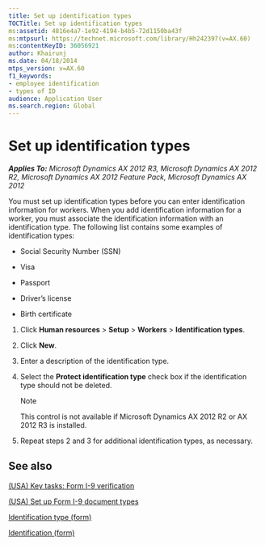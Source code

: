 ```yaml
---
title: Set up identification types
TOCTitle: Set up identification types
ms:assetid: 4816e4a7-1e92-4194-b4b5-72d1150ba43f
ms:mtpsurl: https://technet.microsoft.com/library/Hh242397(v=AX.60)
ms:contentKeyID: 36056921
author: Khairunj
ms.date: 04/18/2014
mtps_version: v=AX.60
f1_keywords:
- employee identification
- types of ID
audience: Application User
ms.search.region: Global
---
```


# Set up identification types 


_**Applies To:** Microsoft Dynamics AX 2012 R3, Microsoft Dynamics AX 2012 R2, Microsoft Dynamics AX 2012 Feature Pack, Microsoft Dynamics AX 2012_

You must set up identification types before you can enter identification information for workers. When you add identification information for a worker, you must associate the identification information with an identification type. The following list contains some examples of identification types:

  - Social Security Number (SSN)

  - Visa

  - Passport

  - Driver’s license

  - Birth certificate

<!-- end list -->

1.  Click **Human resources** \> **Setup** \> **Workers** \> **Identification types**.

2.  Click **New**.

3.  Enter a description of the identification type.

4.  Select the **Protect identification type** check box if the identification type should not be deleted.
    

    > [!NOTE]
    > <P>This control is not available if Microsoft Dynamics AX 2012 R2 or AX 2012 R3 is installed.</P>



5.  Repeat steps 2 and 3 for additional identification types, as necessary.

## See also

[(USA) Key tasks: Form I-9 verification](usa-key-tasks-form-i-9-verification.md)

[(USA) Set up Form I-9 document types](usa-set-up-form-i-9-document-types.md)

[Identification type (form)](https://technet.microsoft.com/library/hh227646\(v=ax.60\))

[Identification (form)](https://technet.microsoft.com/library/hh242792\(v=ax.60\))

  


